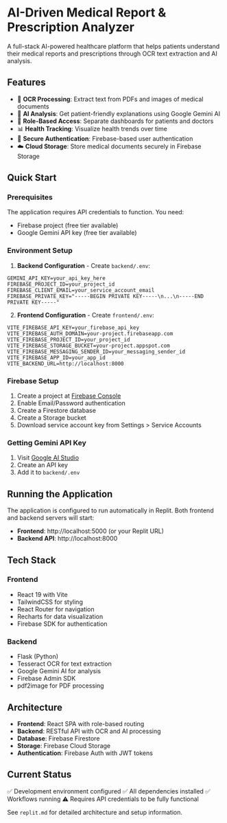 # AI-Driven Medical Report & Prescription Analyzer

A full-stack AI-powered healthcare platform that helps patients understand their medical reports and prescriptions through OCR text extraction and AI analysis.

## Features

- 📄 **OCR Processing**: Extract text from PDFs and images of medical documents
- 🤖 **AI Analysis**: Get patient-friendly explanations using Google Gemini AI
- 👥 **Role-Based Access**: Separate dashboards for patients and doctors
- 📊 **Health Tracking**: Visualize health trends over time
- 🔐 **Secure Authentication**: Firebase-based user authentication
- ☁️ **Cloud Storage**: Store medical documents securely in Firebase Storage

## Quick Start

### Prerequisites

The application requires API credentials to function. You need:
- Firebase project (free tier available)
- Google Gemini API key (free tier available)

### Environment Setup

1. **Backend Configuration** - Create `backend/.env`:
```
GEMINI_API_KEY=your_api_key_here
FIREBASE_PROJECT_ID=your_project_id
FIREBASE_CLIENT_EMAIL=your_service_account_email
FIREBASE_PRIVATE_KEY="-----BEGIN PRIVATE KEY-----\n...\n-----END PRIVATE KEY-----"
```

2. **Frontend Configuration** - Create `frontend/.env`:
```
VITE_FIREBASE_API_KEY=your_firebase_api_key
VITE_FIREBASE_AUTH_DOMAIN=your-project.firebaseapp.com
VITE_FIREBASE_PROJECT_ID=your_project_id
VITE_FIREBASE_STORAGE_BUCKET=your-project.appspot.com
VITE_FIREBASE_MESSAGING_SENDER_ID=your_messaging_sender_id
VITE_FIREBASE_APP_ID=your_app_id
VITE_BACKEND_URL=http://localhost:8000
```

### Firebase Setup

1. Create a project at [Firebase Console](https://console.firebase.google.com)
2. Enable Email/Password authentication
3. Create a Firestore database
4. Create a Storage bucket
5. Download service account key from Settings > Service Accounts

### Getting Gemini API Key

1. Visit [Google AI Studio](https://aistudio.google.com/app/apikey)
2. Create an API key
3. Add it to `backend/.env`

## Running the Application

The application is configured to run automatically in Replit. Both frontend and backend servers will start:

- **Frontend**: http://localhost:5000 (or your Replit URL)
- **Backend API**: http://localhost:8000

## Tech Stack

### Frontend
- React 19 with Vite
- TailwindCSS for styling
- React Router for navigation
- Recharts for data visualization
- Firebase SDK for authentication

### Backend
- Flask (Python)
- Tesseract OCR for text extraction
- Google Gemini AI for analysis
- Firebase Admin SDK
- pdf2image for PDF processing

## Architecture

- **Frontend**: React SPA with role-based routing
- **Backend**: RESTful API with OCR and AI processing
- **Database**: Firebase Firestore
- **Storage**: Firebase Cloud Storage
- **Authentication**: Firebase Auth with JWT tokens

## Current Status

✅ Development environment configured
✅ All dependencies installed
✅ Workflows running
⚠️ Requires API credentials to be fully functional

See `replit.md` for detailed architecture and setup information.